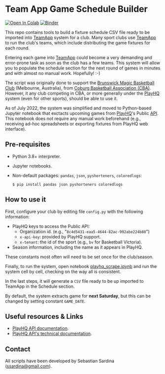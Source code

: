 # Team App Game Schedule Builder

[![Open In Colab](https://colab.research.google.com/assets/colab-badge.svg)](https://colab.research.google.com/github/ssardina/tapp-fixture/blob/main/playhq_scrape.ipynb) [![Binder](https://mybinder.org/badge_logo.svg)](https://mybinder.org/v2/gh/ssardina/tapp-fixture/HEAD)

This repo contains tools to build a fixture schedule CSV file ready to be imported into [TeamApp](https://www.teamapp.com) system for a club. Many sport clubs use [TeamApp](https://www.teamapp.com) to run the club's teams, which include distributing the game fixtures for each round.

Entering each game into [TeamApp](https://www.teamapp.com) could become a very demanding and error-prone task as soon as the club has a few teams. This system will allow you to populate the schedule section for the next round of games in minutes and with almost no manual work. Hopefully! :-)

The script was originally done to support the [Brunswick Magic Basketball Club](https://www.brunswickmagic.com/) (Melbourne, Australia), from [Coburg Basketball Association (CBA)](https://coburgbasketball.org.au/). However, it any club competing in CBA, or more generally under the [PlayHQ](https://bv.playhq.com/) system (even for other sports), should be able to use it.

As of July 2022, the system was simplified and moved to Python-based Jupyter notebook that exctacts upcoming games from [PlayHQ](https://bv.playhq.com/)'s Public [API](https://support.playhq.com/hc/en-au/sections/4405422358297-PlayHQ-APIs). This notebook does not require any manual work beforehand (e.g., receiving ad-hoc spreadsheets or exporting fixtures from PlayHQ web interface).

## Pre-requisites

- Python 3.8+ interpreter.
- Jupyter notebooks.
- Non-default packages: `pandas`, `json`, `pyshorteners`, `coloredlogs`:

    ```shell
    $ pip install pandas json pyshorteners coloredlogs
    ```

## How to use it

First, configure your club by editing file `config.py` with the following information:

- PlayHQ keys to access the Public API:
  - Organization id. (e.g., "`8c4d5431-eaa5-4644-82ac-992abe224b88`")
  - `x-api-key`: provided by PlayHQ support.
  - `x-tenant`: the id of the sport (e.g., `bv` for Basketball Victoria).
- Season information, including the name as it appears in PlayHQ.

These constants most often will need to be set once for the club/season.

Finally, to run the system, open notebook [playhq_scrape.ipynb](playhq_scrape.ipynb) and run the system cell by cell, checking on the way all is consistent.

In the last steps, it will generate a `CSV` file ready to be up imported to TeamApp in the Schedule section.

By default, the system extracts game for **next Saturday**, but this can be changed by setting constant `GAME_DATE`.

## Useful resources & Links

- [PlayHQ API documentation](https://support.playhq.com/hc/en-au/sections/4405422358297-PlayHQ-APIs).
- [PlayHQ API's technical documentation](https://docs.playhq.com/tech).

## Contact

All scripts have been developed by Sebastian Sardina (ssardina@gmail.com).
